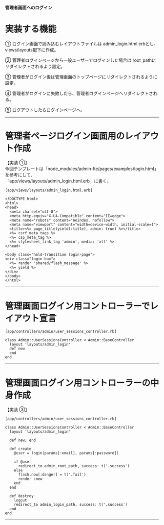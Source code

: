 #### 管理者画面へのログイン

# 実装する機能
① ログイン画面で読み込むレイアウトファイルは admin_login.html.erbとし、views/layouts配下に作成。            
            
② 管理者ログインページから一般ユーザーでログインした場合は root_pathにリダイレクトされるよう設定。    
        
③ 管理者がログイン後は管理画面のトップページにリダイレクトされるように設定。    
            
④ 管理者がログインに失敗したら、管理者ログインページへリダイレクトされる。    
      
⑤ ログアウトしたらログインページへ。        
***

# 管理者ページログイン画面用のレイアウト作成
【実装 ①】            
今回テンプレートは「node_modules/admin-lte/pages/examples/login.html」を参考にして、    
「app/views/layouts/admin_login.html.erb」に書く。
~~~
[app/views/layouts/admin_login.html.erb]

<!DOCTYPE html>
<html>
<head>
  <meta charset="utf-8">
  <meta http-equiv="X-UA-Compatible" content="IE=edge">
  <meta name="robots" content="noindex, nofollow">
  <meta name="viewport" content="width=device-width, initial-scale=1">
  <title><%= page_title(yield(:title), admin: true) %></title>
  <%= csrf_meta_tags %>
  <%= csp_meta_tag %>
  <%= stylesheet_link_tag 'admin', media: 'all' %>
</head>

<body class="hold-transition login-page">
<div class="login-box">
  <%= render 'shared/flash_message' %>
  <%= yield %>
</div>
</body>
</html>
~~~
***

# 管理画面ログイン用コントローラーでレイアウト宣言
~~~
[app/controllers/admin/user_sessions_controller.rb]

class Admin::UserSessionsController < Admin::BaseController
  layout 'layouts/admin_login'
  def new
  end
end
~~~
***

# 管理画面ログイン用コントローラーの中身作成
【実装 ③】
~~~
[app/controllers/admin/user_sessions_controller.rb]

class Admin::UserSessionsController < Admin::BaseController
  layout 'layouts/admin_login'

  def new; end

  def create
    @user = login(params[:email], params[:password])

    if @user
      redirect_to admin_root_path, success: t('.success')
    else
      flash.now[:danger] = t('.fail')
      render :new
    end
  end

  def destroy
    logout
    redirect_to admin_login_path, success: t('.success')
  end
end
~~~
***
